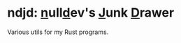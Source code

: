 <h1>ndjd: <u>n</u>ull<u>d</u>ev's <u>J</u>unk <u>D</u>rawer</h1>

Various utils for my Rust programs.